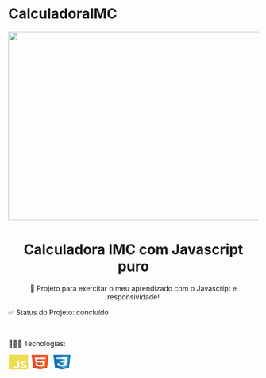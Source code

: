 # CalculadoraIMC
<p align="center">
<img width="720" height="380" src="https://media.giphy.com/media/dTVu8Ef9VqScKokVjO/giphy.gif">
</p>

<h1 align="center">Calculadora IMC com Javascript puro</h1>

<p align="center">🚀 Projeto para exercitar o meu aprendizado com o Javascript e responsividade!</p>

<p>✅ Status do Projeto: concluído</p>

<div style="display: inline_block"><br>
  <p>👨🏼‍💻 Tecnologias: </p>
  <img align="center" alt="Rique-js" height="30" width="40" src="https://raw.githubusercontent.com/devicons/devicon/master/icons/javascript/javascript-plain.svg">
  <img align="center" alt="Rique-html5" height="30" width="40" src="https://raw.githubusercontent.com/devicons/devicon/master/icons/html5/html5-original.svg">
  <img align="center" alt="Rique-css" height="30" width="40" src="https://raw.githubusercontent.com/devicons/devicon/master/icons/css3/css3-original.svg">
